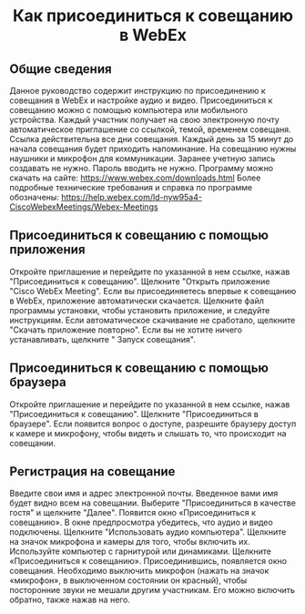 ﻿#  <p align=center> Как присоединиться к совещанию в WebEx 

## Общие сведения
Данное руководство содержит инструкцию по присоединению к совещания в WebEx и настройке аудио и видео.
Присоединиться к совещанию можно с помощью компьютера или мобильного устройства.
Каждый участник получает на свою электронную почту автоматическое приглашение со ссылкой, темой, временем совещаня.
Ссылка действительна все дни совещания.
Каждый день за 15 минут до начала совещания будет приходить напоминание. 
На совещанию нужны наушники и микрофон для коммуникации.
Заранее учетную запись создавать не нужно. Пароль вводить не нужно.
Программу можно скачать на сайте: https://www.webex.com/downloads.html 
Более подробные технические требования и справка по программе обозначены: https://help.webex.com/ld-nyw95a4-CiscoWebexMeetings/Webex-Meetings 

## Присоединиться к совещанию с помощью приложения

Откройте приглашение и перейдите по указанной в нем ссылке, нажав "Присоединиться к совещанию".
Щелкните "Открыть приложение "Cisco WebEx Meeting".
Если вы присоединяетесь впервые к совещанию в WebEx, приложение автоматически скачается. Щелкните файл программы установки, чтобы установить приложение, и следуйте инструкциям.
Если автоматическое скачивание не сработало, щелкните "Скачать приложение повторно". 
Если вы не хотите ничего устанавливать, щелкните " Запуск совещания". 

## Присоединиться к совещанию с помощью браузера

Откройте приглашение и перейдите по указанной в нем ссылке, нажав "Присоединиться к совещанию".
Щелкните "Присоединиться в браузере".
Если появится вопрос о доступе, разрешите браузеру доступ к камере и микрофону, чтобы видеть и слышать то, что происходит на совещании.

## Регистрация на совещание

Введите свои имя и адрес электронной почты.
Введенное вами имя будет видно всем на совещании.
Выберите "Присоединиться в качестве гостя" и щелкните "Далее". 
Появится окно «Присоединиться к совещанию».
В окне предпросмотра убедитесь, что аудио и видео подключены. 
Щелкните "Использовать аудио компьютера". 
Щелкните на значок микрофона и камеры для того, чтобы включить их.
Используйте компьютер с гарнитурой или динамиками.
Щелкните «Присоединиться к совещанию». 
Присоединившись, появляется окно совещания. Необходимо выключить микрофон (нажать на значок «микрофон», в выключенном состоянии он красный), чтобы посторонние звуки не мешали другим участникам. Его можно включить обратно, также нажав на него.



